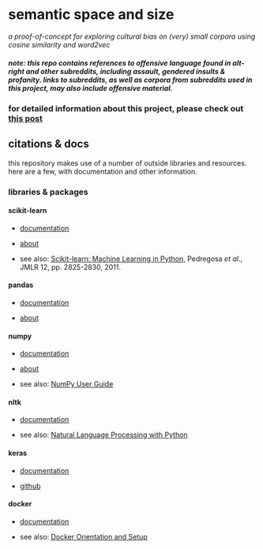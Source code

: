 # semantic space and size

*a proof-of-concept for exploring cultural bias on (very) small corpora using cosine similarity and word2vec*

##### note: this repo contains references to offensive language found in alt-right and other subreddits, including assault, gendered insults & profanity. links to subreddits, as well as corpora from subreddits used in this project, may also include offensive material.

### for detailed information about this project, please check out [this post](https://neurodivergent-ai.github.io/blog/semantic_space_and_size.html)

## citations & docs

this repository makes use of a number of outside libraries and resources. here are a few, with documentation and other information.

### libraries & packages

#### scikit-learn

* [documentation](https://scikit-learn.org/stable/documentation.html 'https://scikit-learn.org/stable/documentation.html')

* [about](https://scikit-learn.org/stable/ 'https://scikit-learn.org/stable/')

* see also: [Scikit-learn: Machine Learning in Python](http://jmlr.csail.mit.edu/papers/v12/pedregosa11a.html 'http://jmlr.csail.mit.edu/papers/v12/pedregosa11a.html'), Pedregosa *et al*., JMLR 12, pp. 2825-2830, 2011.

#### pandas

* [documentation](https://pandas.pydata.org/pandas-docs/stable/ 'https://pandas.pydata.org/pandas-docs/stable/')

* [about](https://pandas.pydata.org/ 'https://pandas.pydata.org/')

#### numpy

* [documentation](https://docs.scipy.org/doc/numpy/reference/index.html 'https://docs.scipy.org/doc/numpy/reference/index.html')

* [about](http://www.numpy.org/ 'http://www.numpy.org/')

* see also: [NumPy User Guide](https://docs.scipy.org/doc/numpy/user/index.html#user 'https://docs.scipy.org/doc/numpy/user/index.html#user')

#### nltk

* [documentation](https://www.nltk.org/ 'https://www.nltk.org/')

* see also: [Natural Language Processing with Python](http://www.nltk.org/book/ 'http://www.nltk.org/book/')

#### keras

* [documentation](https://keras.io/ 'https://keras.io/')

* [github](https://github.com/keras-team/keras 'https://github.com/keras-team/keras')

#### docker

* [documentation](https://docs.docker.com/ 'https://docs.docker.com/')

* see also: [Docker Orientation and Setup](https://docs.docker.com/get-started/ 'https://docs.docker.com/get-started/')
